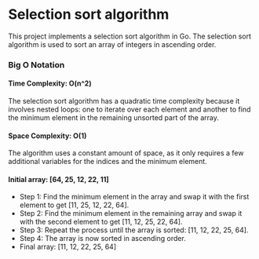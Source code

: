 # Selection sort algorithm

This project implements a selection sort algorithm in Go. The selection sort algorithm is used to sort an array of
integers in ascending order.

### Big O Notation

#### Time Complexity: O(n^2)

The selection sort algorithm has a quadratic time complexity because it involves nested loops: one to iterate over each
element and another to find the minimum element in the remaining unsorted part of the array.

#### Space Complexity: O(1)

The algorithm uses a constant amount of space, as it only requires a few additional variables for the indices and the
minimum element.

#### Initial array: [64, 25, 12, 22, 11]

- Step 1: Find the minimum element in the array and swap it with the first element to get [11, 25, 12, 22, 64].
- Step 2: Find the minimum element in the remaining array and swap it with the second element to get [11, 12, 25, 22, 64].
- Step 3: Repeat the process until the array is sorted: [11, 12, 22, 25, 64].
- Step 4: The array is now sorted in ascending order.
- Final array: [11, 12, 22, 25, 64]